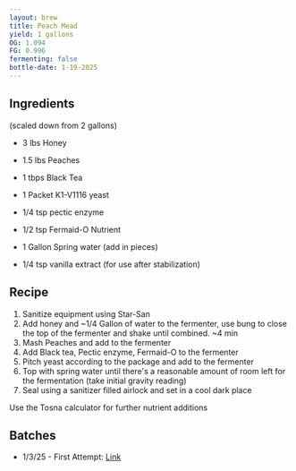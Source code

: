 ```yaml
---
layout: brew
title: Peach Mead
yield: 1 gallons
OG: 1.094
FG: 0.996
fermenting: false
bottle-date: 1-19-2025
---
```


## Ingredients
(scaled down from 2 gallons)
 - 3 lbs Honey
 - 1.5 lbs Peaches 
 - 1 tbps Black Tea
 - 1 Packet K1-V1116 yeast
 - 1/4 tsp pectic enzyme
 - 1/2 tsp Fermaid-O Nutrient
 - 1 Gallon Spring water (add in pieces)
 
 - 1/4 tsp vanilla extract (for use after stabilization)

## Recipe
 1. Sanitize equipment using Star-San
 2. Add honey and ~1/4 Gallon of water to the fermenter, use bung to close the top of the fermenter and shake until combined. ~4 min
 3. Mash Peaches and add to the fermenter
 5. Add Black tea, Pectic enzyme, Fermaid-O to the fermenter
 6. Pitch yeast according to the package and add to the fermenter
 7. Top with spring water until there's a reasonable amount of room left for the fermentation (take initial gravity reading)
 8. Seal using a sanitizer filled airlock and set in a cool dark place

Use the Tosna calculator for further nutrient additions

## Batches
 - 1/3/25 - First Attempt: <a href="{{ site.baseurl }}/Peach-Attempts/Attempt-1">Link</a>
